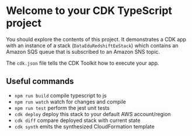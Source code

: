 # Welcome to your CDK TypeScript project

You should explore the contents of this project. It demonstrates a CDK app with an instance of a stack (`DataEduRedshiftEeStack`)
which contains an Amazon SQS queue that is subscribed to an Amazon SNS topic.

The `cdk.json` file tells the CDK Toolkit how to execute your app.

## Useful commands

* `npm run build`   compile typescript to js
* `npm run watch`   watch for changes and compile
* `npm run test`    perform the jest unit tests
* `cdk deploy`      deploy this stack to your default AWS account/region
* `cdk diff`        compare deployed stack with current state
* `cdk synth`       emits the synthesized CloudFormation template
